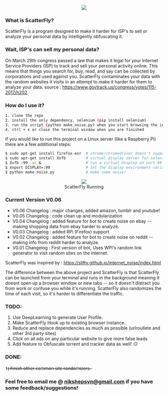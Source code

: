 <p align="center">
  <img src = "https://i.imgur.com/4Jx3kyC.png" />
</p>

### What is ScatterFly?

ScatterFly is a program designed to make it harder for ISP's to sell or analyze your personal data by intelligently obfuscating it.

### Wait, ISP's can sell my personal data?

On March 29th congress passed a law that makes it legal for your Internet Service Providers (ISP) to track and sell your personal activity online. This means that things you search for, buy, read, and say can be collected by corporations and used against you. ScatterFly contaminates your data with the random websites it visits in an attempt to make it harder for them to analyze your data.
source : https://www.govtrack.us/congress/votes/115-2017/h202

### How do I use it?
```bash
1. clone the repo
2. install the only dependency, selenium (pip install selenium)
3. run the script (python make_noise.py) when you start browsing the internet
4. ctrl + x or close the terminal window when you are finished
```
If you would like to run this project on a Linux server (like a Raspberry Pi) there are a few additional steps:  
```bash
$ sudo apt-get install firefox-esr  # chrome/chromedriver doesn't support RPi
$ sudo apt-get install Xvfb         # virtual display server for selenium to connect to
$ Xvfb :99 -ac &                    # run a virtual display on port 99
$ export DISPLAY=:99                # set the display environment variable
$ python make_noise.py              # make some noise!
```

<p align="center">
  <img src = "https://i.imgur.com/jF82ACF.png" />
  <br>   ScatterFly Running 
</p>

### Current Version V0.06
- V0.06 Changelog : major changes, added amazon, tumblr and youtube!
- V0.05 Changelog : code clean up and modularization
- V0.04 Changelog : added feature for bot to create noise on ebay -- making shopping data from ebay harder to analyze.
- V0.03 Changelog : added RPi (Firefox) support
- V0.02 Changelog : added feature for bot to create noise on reddit -- making info from reddit harder to analyze.
- V0.01 Changelog : First version of bot, Uses WPI's random link generator to visit random sites on the internet.

ScatterFly was inspired by : https://slifty.github.io/internet_noise/index.html

The difference between the above project and ScatterFly is that ScatterFly can be launched from your terminal and runs in the background meaning it doesnt open up a browser window or new tabs -- so it doesn't distract you from work or confuse you while it's running. ScatterFly also randomizes the time of each visit, so it's harder to differentiate the traffic.


### TODO:
1) Use DeepLearning to generate User Profile.
2) Make ScatterFly Hook up to existing browser instance.
3) Reduce and replace dependencies as much as possible (urlroullete and other 3rd party sites)
4) Click on all ads on any particular website to give more false leads
5) Add feature to Obfuscate torrent and tracker data as well! :O

### DONE:
1̶)̶ ̶F̶i̶n̶i̶s̶h̶ ̶o̶t̶h̶e̶r̶ ̶c̶o̶m̶m̶o̶n̶ ̶s̶i̶t̶e̶ ̶r̶a̶n̶d̶o̶m̶i̶z̶e̶r̶s̶.̶

### Feel free to email me @ nikshepsvn@gmail.com if you have some feedback/suggestions!
